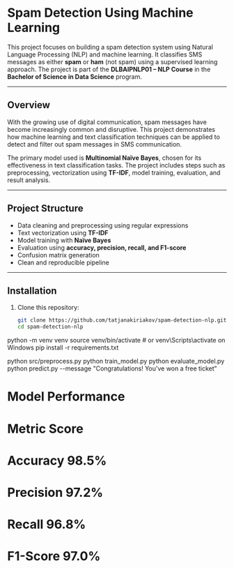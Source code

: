 # Spam Detection Using Machine Learning

This project focuses on building a spam detection system using Natural Language Processing (NLP) and machine learning. It classifies SMS messages as either **spam** or **ham** (not spam) using a supervised learning approach. The project is part of the **DLBAIPNLP01 – NLP Course** in the **Bachelor of Science in Data Science** program.

---

## Overview

With the growing use of digital communication, spam messages have become increasingly common and disruptive. This project demonstrates how machine learning and text classification techniques can be applied to detect and filter out spam messages in SMS communication.  

The primary model used is **Multinomial Naïve Bayes**, chosen for its effectiveness in text classification tasks. The project includes steps such as preprocessing, vectorization using **TF-IDF**, model training, evaluation, and result analysis.

---

## Project Structure

- Data cleaning and preprocessing using regular expressions
- Text vectorization using **TF-IDF**
- Model training with **Naïve Bayes**
- Evaluation using **accuracy, precision, recall, and F1-score**
- Confusion matrix generation
- Clean and reproducible pipeline

---

## Installation

1. Clone this repository:
   ```bash
   git clone https://github.com/tatjanakiriakov/spam-detection-nlp.git
   cd spam-detection-nlp

  python -m venv venv
source venv/bin/activate  # or venv\Scripts\activate on Windows
pip install -r requirements.txt

python src/preprocess.py
python train_model.py
python evaluate_model.py
python predict.py --message "Congratulations! You've won a free ticket"


# Model Performance
# Metric	Score
# Accuracy	98.5%
# Precision	97.2%
# Recall	96.8%
# F1-Score	97.0%

